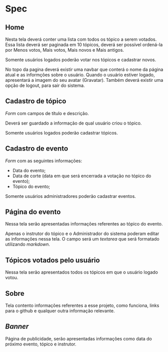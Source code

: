 # Spec

## Home

Nesta tela deverá conter uma lista com todos os tópico a serem votados.
Essa lista deverá ser paginada em 10 tópicos, deverá ser possível ordená-la por Menos votos, Mais votos, Mais novos e Mais antigos.

Somente usuários logados poderão votar nos tópicos e cadastrar novos.

No topo da pagina deverá existir uma navbar que conterá o nome da página atual e as informções sobre o usuário.
Quando o usuário estiver logado, apresentará a imagem do seu avatar (Gravatar).
Também deverá existir uma opção de logout, para sair do sistema.

## Cadastro de tópico

*Form* com campos de título e descrição.

Deverá ser guardado a informação de qual usuário criou o tópico.

Somente usuários logados poderão cadastrar tópicos.

## Cadastro de evento

*Form* com as seguintes informações:
- Data do evento;
- Data de corte (data em que será encerrada a votação no tópico do evento);
- Tópico do evento;

Somente usuários administradores poderão cadastrar eventos.

## Página do evento

Nessa tela serão apresentadas informações referentes ao tópico do evento.

Apenas o instrutor do tópico e o Administrador do sistema poderam editar as informações nessa tela.
O campo será um *textarea* que será formatado utilizando *markdown*.

## Tópicos votados pelo usuário

Nessa tela serão apresentados todos os tópicos em que o usuário logado votou.

## Sobre

Tela contento informações referentes a esse projeto, como funciona, links para o github e qualquer outra informação relevante.

## *Banner*

Página de publicidade, serão apresentadas informações como data do próximo evento, tópico e instrutor.